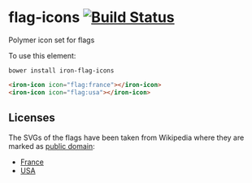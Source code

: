 # flag-icons [![Build Status](https://travis-ci.org/Collaborne/iron-flag-icons.svg?branch=master)](https://travis-ci.org/Collaborne/iron-flag-icons)

Polymer icon set for flags

To use this element:

`bower install iron-flag-icons`

<!--
```
<custom-element-demo>
  <template>
    <link rel="import" href="../iron-icon/iron-icon.html">
    <link rel="import" href="flag-icons.html">
    <next-code-block></next-code-block>
  </template>
</custom-element-demo>
```
-->
```html
<iron-icon icon="flag:france"></iron-icon>
<iron-icon icon="flag:usa"></iron-icon>
```


## Licenses

The SVGs of the flags have been taken from Wikipedia where they are marked as [public domain](https://en.wikipedia.org/wiki/Public_domain):

* [France](https://en.wikipedia.org/wiki/File:Flag_of_France.svg)
* [USA](https://en.wikipedia.org/wiki/File:Flag_of_the_United_States.svg)
